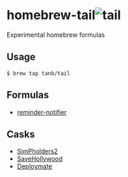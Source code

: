 homebrew-tail![tail](https://cloud.githubusercontent.com/assets/291175/4997132/713a32a4-6a0f-11e4-80e1-0c4d17dbf0e6.png)
=============

Experimental homebrew formulas

## Usage
```
$ brew tap tanb/tail
```

## Formulas
- [reminder-notifier](https://github.com/tanB/remind-notifier)

## Casks
- [SimPholders2](http://simpholders.com)
- [SaveHollywood](http://s.sudre.free.fr/Software/SaveHollywood/about.html)
- [Deploymate](http://deploymateapp.com)
